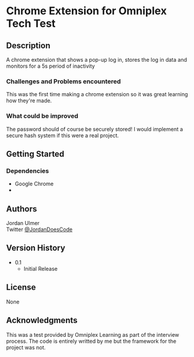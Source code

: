 # Chrome Extension for Omniplex Tech Test


## Description

A chrome extension that shows a pop-up log in, stores the log in data and monitors for a 5s period of inactivity


### Challenges and Problems encountered

This was the first time making a chrome extension so it was great learning how they're made.


### What could be improved

The password should of course be securely stored! I would implement a secure hash system if this were a real project.


## Getting Started

### Dependencies

* Google Chrome
*




## Authors


Jordan Ulmer  
Twitter [@JordanDoesCode](https://twitter.com/JordanDoesCode?s=09)

## Version History

* 0.1
    * Initial Release

## License

None

## Acknowledgments

This was a test provided by Omniplex Learning as part of the interview process. The code is entirely writted by me but the framework for the project was not.